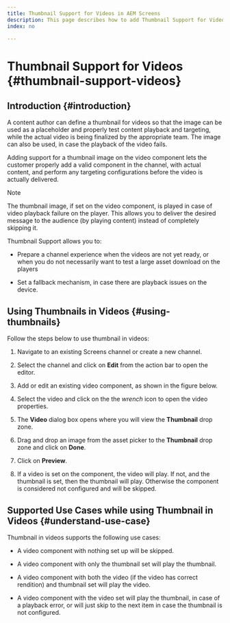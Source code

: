 ```yaml
---
title: Thumbnail Support for Videos in AEM Screens
description: This page describes how to add Thumbnail Support for Videos in Screens.
index: no

---
```

# Thumbnail Support for Videos {#thumbnail-support-videos}

## Introduction {#introduction}

A content author can define a thumbnail for videos so that the image can be used as a placeholder and properly test content playback and targeting, while the actual video is being finalized by the appropriate team. The image can also be used, in case the playback of the video fails.

Adding support for a thumbnail image on the video component lets the customer properly add a valid component in the channel, with actual content, and perform any targeting configurations before the video is actually delivered. 

>[!NOTE]
>The thumbnail image, if set on the video component, is played in case of video playback failure on the player. This allows you to deliver the desired message to the audience (by playing  content) instead of completely skipping it.

Thumbnail Support allows you to:

* Prepare a channel experience when the videos are not yet ready, or when you do not necessarily want to test a large asset download on the players

* Set a fallback mechanism, in case there are playback issues on the device.

## Using Thumbnails in Videos {#using-thumbnails}

Follow the steps below to use thumbnail in videos:

1. Navigate to an existing Screens channel or create a new channel.


1. Select the channel and click on **Edit** from the action bar to open the editor.

1. Add or edit an existing video component, as shown in the figure below.

1. Select the video and click on the the *wrench* icon to open the video properties.

1. The **Video** dialog box opens where you will view the **Thumbnail** drop zone.

1. Drag and drop an image from the asset picker to the **Thumbnail** drop zone and click on **Done**.

1. Click on **Preview**.

1. If a video is set on the component, the video will play. If not, and the thumbnail is set, then the thumbnail will play. Otherwise the component is considered not configured and will be skipped.

## Supported Use Cases while using Thumbnail in Videos {#understand-use-case}

Thumbnail in videos supports the following use cases:

* A video component with nothing set up will be skipped.

* A video component with only the thumbnail set will play the thumbnail.

* A video component with both the video (if the video has correct rendition) and thumbnail set will play the video.

* A video component with the video set will play the thumbnail, in case of a playback error, or will just skip to the next item in case the thumbnail is not configured.
